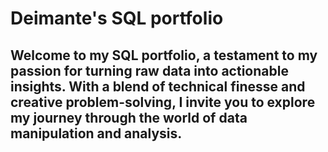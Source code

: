 # Deimante's SQL portfolio
## Welcome to my SQL portfolio, a testament to my passion for turning raw data into actionable insights. With a blend of technical finesse and creative problem-solving, I invite you to explore my journey through the world of data manipulation and analysis.

